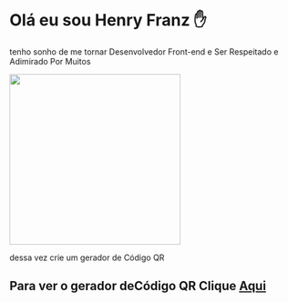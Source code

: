 
# Olá eu sou Henry Franz ✋

tenho sonho de me tornar Desenvolvedor Front-end e Ser Respeitado e Adimirado Por Muitos

<img src="https://user-images.githubusercontent.com/113705213/232346995-7bc13478-d402-4ed8-aaee-8bb394fa52a5.png" width="300"  />

dessa vez crie um gerador de Código QR



## <p>Para ver o gerador deCódigo QR Clique <a href="https://henrytos.github.io/Genereto/">Aqui</a></p>
